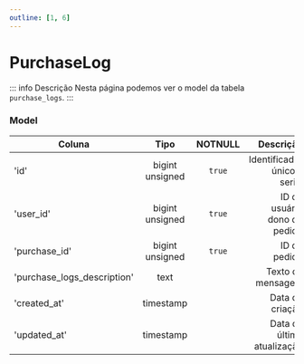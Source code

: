 ```yaml
---
outline: [1, 6]
---
```


# PurchaseLog

::: info Descrição
Nesta página podemos ver o model da tabela `purchase_logs`.
:::

### Model

| Coluna                      |      Tipo       | NOTNULL |                    Descrição |
| --------------------------- | :-------------: | :-----: | ---------------------------: |
| 'id'                        | bigint unsigned | `true`  | Identificador único e serial |
| 'user_id'                   | bigint unsigned | `true`  | ID do usuário dono do pedido |
| 'purchase_id'               | bigint unsigned | `true`  |                 ID do pedido |
| 'purchase_logs_description' |      text       |         |            Texto da mensagem |
| 'created_at'                |    timestamp    |         |              Data de criação |
| 'updated_at'                |    timestamp    |         |   Data da última atualização |
